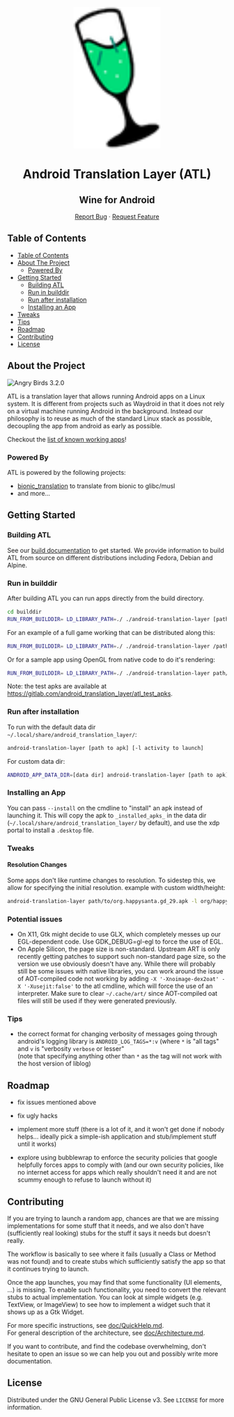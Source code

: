 <div align="center">
  <p>
    <img src="android-translation-layer.png" alt="Logo" width="200em">
  </p>
  <p align="center">
    <h1 style="border: none;">
        Android Translation Layer (ATL)
    </h1>
    <h2 style="border: none;">
    Wine for Android
    </h2>
    <a href="https://gitlab.com/android_translation_layer/android_translation_layer/issues">Report Bug</a>
    ·
    <a href="https://gitlab.com/android_translation_layer/android_translation_layer/issues">Request Feature</a>
  </p>
</div>

## Table of Contents

- [Table of Contents](#table-of-contents)
- [About The Project](#about-the-project)
  - [Powered By](#powered-by)
- [Getting Started](#getting-started)
  - [Building ATL](#building-atl)
  - [Run in builddir](#run-in-builddir)
  - [Run after installation](#run-after-installation)
  - [Installing an App](#installing-an-app)
- [Tweaks](#tweaks)
- [Tips](#tips)
- [Roadmap](#roadmap)
- [Contributing](#contributing)
- [License](#license)

## About the Project

![Angry Birds 3.2.0](https://gitlab.com/android_translation_layer/android_translation_layer/-/wikis/uploads/168fc2f1e8ddbfc78217ca1c52034f86/image.png)

ATL is a translation layer that allows running Android apps on a Linux system. It is different from projects such as Waydroid in that it does not rely on a virtual machine running Android in the background. Instead our philosophy is to reuse as much of the standard Linux stack as possible, decoupling the app from android as early as possible.

Checkout the [list of known working apps](https://gitlab.com/android_translation_layer/android_translation_layer/-/wikis/known-working-proprietary-apps)!

### Powered By

ATL is powered by the following projects:

- [bionic_translation](https://gitlab.com/android_translation_layer/bionic_translation/) to translate from bionic to glibc/musl
- and more...

## Getting Started

### Building ATL

See our [build documentation](https://gitlab.com/android_translation_layer/android_translation_layer/-/blob/master/doc/Build.md) to get started. We provide information to build ATL from source on different distributions including Fedora, Debian and Alpine.

### Run in builddir

After building ATL you can run apps directly from the build directory.

```sh
cd builddir
RUN_FROM_BUILDDIR= LD_LIBRARY_PATH=./ ./android-translation-layer [path to apk] [-l activity to launch]

```

For an example of a full game working that can be distributed along this:

```sh
RUN_FROM_BUILDDIR= LD_LIBRARY_PATH=./ ./android-translation-layer /path/to/test_apks/org.happysanta.gd_29.apk -l org/happysanta/gd/GDActivity
```

Or for a sample app using OpenGL from native code to do it's rendering:

```sh
RUN_FROM_BUILDDIR= LD_LIBRARY_PATH=./ ./android-translation-layer path/to/test_apks/gles3jni.apk -l com/android/gles3jni/GLES3JNIActivity
```

Note: the test apks are available at <https://gitlab.com/android_translation_layer/atl_test_apks>.

### Run after installation

To run with the default data dir `~/.local/share/android_translation_layer/`:

```sh
android-translation-layer [path to apk] [-l activity to launch]
```

For custom data dir:

```sh
ANDROID_APP_DATA_DIR=[data dir] android-translation-layer [path to apk] [-l activity to launch]
```

### Installing an App

You can pass `--install` on the cmdline to "install" an apk instead of launching it. This will copy
the apk to `_installed_apks_` in the data dir (`~/.local/share/android_translation_layer/` by default),
and use the xdp portal to install a `.desktop` file.

### Tweaks

#### Resolution Changes

Some apps don't like runtime changes to resolution. To sidestep this, we allow for specifying the initial resolution.
example with custom width/height:

```sh
android-translation-layer path/to/org.happysanta.gd_29.apk -l org/happysanta/gd/GDActivity -w 540 -h 960
```

### Potential issues

- On X11, Gtk might decide to use GLX, which completely messes up our EGL-dependent code.
Use GDK_DEBUG=gl-egl to force the use of EGL.
- On Apple Silicon, the page size is non-standard. Upstream ART is only recently getting patches
to support such non-standard page size, so the version we use obviously doesn't have any. While there
will probably still be some issues with native libraries, you can work around the issue of AOT-compiled
code not working by adding `-X '-Xnoimage-dex2oat' -X '-Xusejit:false'` to the atl cmdline, which will
force the use of an interpreter. Make sure to clear `~/.cache/art/` since AOT-compiled oat files will
still be used if they were generated previously.

### Tips

- the correct format for changing verbosity of messages going through android's logging library is `ANDROID_LOG_TAGS=*:v` (where `*` is "all tags" and `v` is "verbosity `verbose` or lesser"  
(note that specifying anything other than `*` as the tag will not work with the host version of liblog)

## Roadmap

- fix issues mentioned above

- fix ugly hacks

- implement more stuff (there is a lot of it, and it won't get done if nobody helps... ideally pick a simple-ish application and stub/implement stuff until it works)

- explore using bubblewrap to enforce the security policies that google helpfully forces apps to comply with (and our own security policies, like no internet access for apps which really shouldn't need it and are not scummy enough to refuse to launch without it)

## Contributing

If you are trying to launch a random app, chances are that we are missing implementations for some stuff that it needs, and we also don't have (sufficiently real looking) stubs for the stuff it says it needs but doesn't really.

The workflow is basically to see where it fails (usually a Class or Method was not found) and to create stubs which sufficiently satisfy the app so that it continues trying to launch.

Once the app launches, you may find that some functionality (UI elements, ...) is missing. To enable such functionality, you need to convert the relevant stubs to actual implementation. You can look at simple widgets (e.g. TextView, or ImageView) to see how to implement a widget such that it shows up as a Gtk Widget.

For more specific instructions, see [doc/QuickHelp.md](https://gitlab.com/android_translation_layer/android_translation_layer/-/blob/master/doc/QuickHelp.md).  
For general description of the architecture, see [doc/Architecture.md](https://gitlab.com/android_translation_layer/android_translation_layer/-/blob/master/doc/Architecture.md).

If you want to contribute, and find the codebase overwhelming, don't hesitate to open an issue so we can help you out and possibly write more documentation.

<!-- LICENSE -->

## License

Distributed under the GNU General Public License v3. See `LICENSE` for more information.

